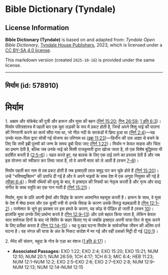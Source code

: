 # Bible Dictionary (Tyndale)

## License Information

**Bible Dictionary (Tyndale)** is based on and adapted from: _Tyndale Open Bible Dictionary_, [Tyndale House Publishers](https://tyndaleopenresources.com/), 2023, which is licensed under a [CC BY-SA 4.0 license](https://creativecommons.org/licenses/by-sa/4.0/legalcode.en).

This markdown version (created `2025-10-16`) is provided under the same license.



--------------------------------

## मिर्याम (id: 578910)

मिर्याम
=======

1\. अम्राम और योकेबेद की पुत्री और हारून और मूसा की बहन ([निर्ग 15:20](https://ref.ly/Exod15:20); [गिन 26:59](https://ref.ly/Num26:59); [1 इति 6:3](https://ref.ly/1Chr6:3))। मिर्याम पवित्रशास्त्र में पहली बार एक युवा लड़की के रूप में प्रकट होती है, जिन्हें अपने शिशु भाई की पालना की निगरानी करने का कार्य सौंपा गया था, जो नील नदी के सरकंडों में छिपा हुआ था ([निर्ग 2:4](https://ref.ly/Exod2:4))—यह उनके माता\-पिता द्वारा सोची गई योजना का परिणाम था ([इब्रा 11:23](https://ref.ly/Heb11:23))—फ़िरौन की उस आज्ञा से बचने के लिए कि सभी इब्री पुरुषों को जन्म के समय डुबो दिया जाए ([निर्ग 1:22](https://ref.ly/Exod1:22))। मिर्याम न केवल साहस और चिंता का प्रमाण देती है, बल्कि जब उनके भाई को मिस्री राजकुमारी द्वारा खोजा जाता है, तो एक विशेष बुद्धिमत्ता भी प्रदर्शित करती है ([2:5–6](https://ref.ly/Exod2:5-Exod2:6))। पहल करते हुए, वह बालक के लिए एक दाई लाने का प्रस्ताव देती है और जब इस योजना को स्वीकार कर लिया जाता है, तो वे अपनी माता को ले आती है (वचन [7–8](https://ref.ly/Exod2:7-Exod2:8))।

मिर्याम पहली बार नाम से तब प्रकट होती है जब इस्राएली लाल समुद्र पार कर चुके होते हैं ([निर्ग 15:20](https://ref.ly/Exod15:20))। उन्हें "भविष्यद्वक्तिन" की उपाधि दी गई है और वे अपने भाइयों के साथ देश में एक अगुवा नियुक्त की गई है ([मीका 6:4](https://ref.ly/Mic6:4))। मिस्री रथियों की मृत्यु के बाद, वे इस्राएल की स्त्रियों का नेतृत्व करती है और नृत्य और वाद्य संगीत के साथ स्तुति का एक गान गाती है ([निर्ग 15:21](https://ref.ly/Exod15:21))। 

मिर्याम, मूसा के प्रति अपनी ईर्ष्या और विद्रोह के कारण अपमानित महसूस करती है। हारून के साथ, वे मूसा के देश में श्रेष्ठ प्रभाव और एक कूशी स्त्री से उनके विवाह के कारण उसके विरुद्ध बड़बड़ाती है ([गिन 12:1–2](https://ref.ly/Num12:1-Num12:2))। परमेश्वर के चुने हुए प्रवक्ता पर इस हमले के कारण, वह कोढ़ से पीड़ित हो जाती है (वचन [10](https://ref.ly/Num12:10))। हालांकि मूसा उनके लिए प्रार्थना करते है ([गिन 12:9–13](https://ref.ly/Num12:9-Num12:13)) और उसे बहाल किया जाता है, लेकिन केवल सात शर्मनाक दिनों के बाद जो शिविर के बाहर बिताए गए थे जबकि इस्राएल अपनी यात्रा फिर से शुरू करने के लिए प्रतीक्षा करता है ([गिन 12:14–15](https://ref.ly/Num12:14-Num12:15))। यह दु:खद घटना मिर्याम के सार्वजनिक जीवन की अंतिम दर्ज घटना है। वह जंगल की यात्रा के अंत के निकट कादेश में मर गई और वहीं उसको मिट्टी दी गई ([20:1](https://ref.ly/Num20:1))।

2\. मेरेद की संतान, यहूदा के गोत्र के एज्रा का वंशज ([1 इति 4:17](https://ref.ly/1Chr4:17))।

* **Associated Passages:** EXO 1:22; EXO 2:4; EXO 15:20; EXO 15:21; NUM 12:10; NUM 20:1; NUM 26:59; 1CH 4:17; 1CH 6:3; MIC 6:4; HEB 11:23; NUM 12:1–NUM 12:2; EXO 2:5–EXO 2:6; EXO 2:7–EXO 2:8; NUM 12:9–NUM 12:13; NUM 12:14–NUM 12:15

